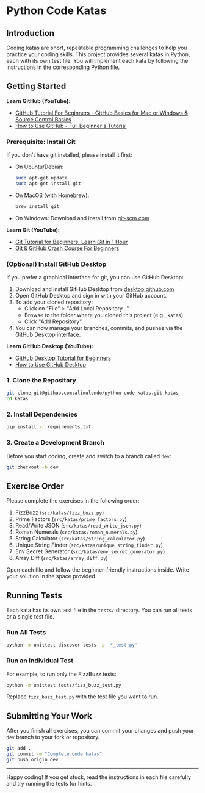 # Python Code Katas

## Introduction

Coding katas are short, repeatable programming challenges to help you practice your coding skills. This project provides several katas in Python, each with its own test file. You will implement each kata by following the instructions in the corresponding Python file.

## Getting Started

**Learn GitHub (YouTube):**
- [GitHub Tutorial For Beginners - GitHub Basics for Mac or Windows & Source Control Basics](https://www.youtube.com/watch?v=w3jLJU7DT5E)
- [How to Use GitHub - Full Beginner's Tutorial](https://www.youtube.com/watch?v=0fKg7e37bQE)

### Prerequisite: Install Git

If you don't have git installed, please install it first:

- On Ubuntu/Debian:
  ```bash
  sudo apt-get update
  sudo apt-get install git
  ```
- On MacOS (with Homebrew):
  ```bash
  brew install git
  ```
- On Windows: Download and install from [git-scm.com](https://git-scm.com/)

**Learn Git (YouTube):**
- [Git Tutorial for Beginners: Learn Git in 1 Hour](https://www.youtube.com/watch?v=8JJ101D3knE)
- [Git & GitHub Crash Course For Beginners](https://www.youtube.com/watch?v=SWYqp7iY_Tc)

### (Optional) Install GitHub Desktop

If you prefer a graphical interface for git, you can use GitHub Desktop:

1. Download and install GitHub Desktop from [desktop.github.com](https://desktop.github.com/)
2. Open GitHub Desktop and sign in with your GitHub account.
3. To add your cloned repository:
    - Click on "File" > "Add Local Repository..."
    - Browse to the folder where you cloned this project (e.g., `katas`)
    - Click "Add Repository"
4. You can now manage your branches, commits, and pushes via the GitHub Desktop interface.

**Learn GitHub Desktop (YouTube):**
- [GitHub Desktop Tutorial for Beginners](https://www.youtube.com/watch?v=2ReR1YJrNOM)
- [How to Use GitHub Desktop](https://www.youtube.com/watch?v=phxWbG5i0tE)

### 1. Clone the Repository

```bash
git clone git@github.com:alimulondo/python-code-katas.git katas
cd katas
```

### 2. Install Dependencies

```bash
pip install -r requirements.txt
```

### 3. Create a Development Branch

Before you start coding, create and switch to a branch called `dev`:

```bash
git checkout -b dev
```

## Exercise Order

Please complete the exercises in the following order:

1. FizzBuzz (`src/katas/fizz_buzz.py`)
2. Prime Factors (`src/katas/prime_factors.py`)
3. Read/Write JSON (`src/katas/read_write_json.py`)
4. Roman Numerals (`src/katas/roman_numerals.py`)
5. String Calculator (`src/katas/string_calculator.py`)
6. Unique String Finder (`src/katas/unique_string_finder.py`)
7. Env Secret Generator (`src/katas/env_secret_generator.py`)
8. Array Diff (`src/katas/array_diff.py`)

Open each file and follow the beginner-friendly instructions inside. Write your solution in the space provided.

## Running Tests

Each kata has its own test file in the `tests/` directory. You can run all tests or a single test file.

### Run All Tests

```bash
python -m unittest discover tests -p '*_test.py'
```

### Run an Individual Test

For example, to run only the FizzBuzz tests:

```bash
python -m unittest tests/fizz_buzz_test.py
```

Replace `fizz_buzz_test.py` with the test file you want to run.

## Submitting Your Work

After you finish all exercises, you can commit your changes and push your `dev` branch to your fork or repository.

```bash
git add .
git commit -m "Complete code katas"
git push origin dev
```

---

Happy coding! If you get stuck, read the instructions in each file carefully and try running the tests for hints.
